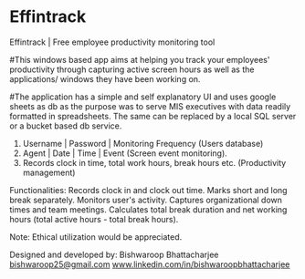 # Effintrack
Effintrack | Free employee productivity monitoring tool

#This windows based app aims at helping you track your employees' productivity through capturing active screen hours as well as the applications/ windows they have been working on.

#The application has a simple and self explanatory UI and uses google sheets as db as the purpose was to serve MIS executives with data readily formatted in spreadsheets. The same can be replaced by a local SQL server or a bucket based db service.
1. Username | Password | Monitoring Frequency (Users database)
2. Agent | Date | Time | Event (Screen event monitoring).
3. Records clock in time, total work hours, break hours etc. (Productivity management)

Functionalities:
Records clock in and clock out time.
Marks short and long break separately.
Monitors user's activity.
Captures organizational down times and team meetings.
Calculates total break duration and net working hours (total active hours - total break hours).

Note: Ethical utilization would be appreciated.

Designed and developed by: 
Bishwaroop Bhattacharjee 
<bishwaroop25@gmail.com>
www.linkedin.com/in/bishwaroopbhattacharjee





